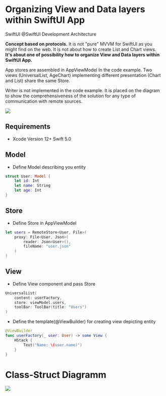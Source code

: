 # Organizing View and Data layers within SwiftUI App
SwiftUI @SwiftUI Development Architecture

**Concept based on protocols.** It is not "pure" MVVM for SwiftUI as you might find on the web. It is not about how to create List and Chart views. **It's about one of possibility how to organize View and Data layers within SwiftUI App.**

App stores are assembled in AppViewModel In the code example. Two views (UniversalList, AgeChart) implementing different presentation (Chart and List) share the same Store.  

Writer is not implemented in the code example. It is placed on the diagram to show the comprehensiveness of the solution for any type of communication with remote sources.

<img src="https://github.com/The-Igor/SwiftUI-MVVM-Concept/blob/main/Resources/swiftui_mvvm.png?raw=true">

## Requirements

* Xcode Version 12+ Swift 5.0

## Model
* Define Model describing you entity
```Swift 
struct User: Model {    
    let id: Int    
    let name: String
    let age: Int
}
```

## Store
* Define Store in AppViewModel
```Swift 
let users = RemoteStore<User, File>(
    proxy: File<User, Json>(
        reader: Json<User>(),
        fileName: "user.json"
    )
)
```

## View

* Define View component and pass Store
```Swift 
UniversalList(
    content: userFactory,
    store: viewModel.users,
    toolBar: ToolBar(title: "Users")                    
)
```

* Define the template(@ViewBuilder) for creating view depicting entity
```Swift 
@ViewBuilder
func userFactory(_ user: User) -> some View {
    HStack {
        Text("Name: \(user.name)")
    }
}
```


# Class-Struct Diagramm

<img src="https://github.com/The-Igor/SwiftUI-MVVM-Concept/blob/main/Resources/mvvm.png?raw=true">


